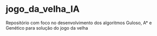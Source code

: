# jogo_da_velha_IA
Repositório com foco no desenvolvimento dos algoritmos Guloso, A* e Genético para solução do jogo da velha
